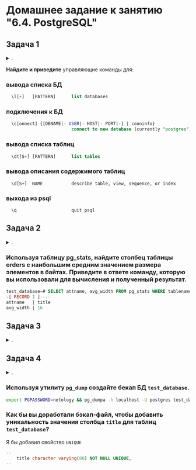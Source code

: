 # Домашнее задание к занятию "6.4. PostgreSQL"

## Задача 1

<details><summary>.</summary>

> Используя docker поднимите инстанс PostgreSQL (версию 13). Данные БД сохраните в volume.
> 
> Подключитесь к БД PostgreSQL используя `psql`.
> 
> Воспользуйтесь командой `\?` для вывода подсказки по имеющимся в `psql` управляющим командам.
> 
> **Найдите и приведите** управляющие команды для:
> - вывода списка БД
> - подключения к БД
> - вывода списка таблиц
> - вывода описания содержимого таблиц
> - выхода из psql

</details>

**Найдите и приведите** управляющие команды для:

### вывода списка БД

```sql
  \l[+]   [PATTERN]      list databases
```

### подключения к БД

```sql
  \c[onnect] {[DBNAME|- USER|- HOST|- PORT|-] | conninfo}
                         connect to new database (currently "postgres")
```

### вывода списка таблиц

```sql
  \dt[S+] [PATTERN]      list tables
```

### вывода описания содержимого таблиц

```
  \d[S+]  NAME           describe table, view, sequence, or index
```

### выхода из psql

```
  \q                     quit psql
```

## Задача 2

<details><summary>.</summary>

> Используя `psql` создайте БД `test_database`.
> 
> Изучите [бэкап БД](https://github.com/netology-code/virt-homeworks/tree/master/06-db-04-postgresql/test_data).
> 
> Восстановите бэкап БД в `test_database`.
> 
> Перейдите в управляющую консоль `psql` внутри контейнера.
> 
> Подключитесь к восстановленной БД и проведите операцию ANALYZE для сбора статистики по таблице.
> 
> Используя таблицу [pg_stats](https://postgrespro.ru/docs/postgresql/12/view-pg-stats), найдите столбец таблицы `orders` с наибольшим средним значением размера элементов в байтах.
> 
> **Приведите в ответе** команду, которую вы использовали для вычисления и полученный результат.

</details>

### Используя таблицу pg_stats, найдите столбец таблицы orders с наибольшим средним значением размера элементов в байтах. **Приведите в ответе** команду, которую вы использовали для вычисления и полученный результат.

```sql
test_database=# SELECT attname, avg_width FROM pg_stats WHERE tablename = 'orders' order by avg_width desc limit 1;
-[ RECORD 1 ]----
attname   | title
avg_width | 16
```

## Задача 3

<details><summary>.</summary>

> Архитектор и администратор БД выяснили, что ваша таблица orders разрослась до невиданных размеров и поиск по ней занимает долгое время. Вам, как успешному выпускнику курсов DevOps в нетологии предложили провести разбиение таблицы на 2 (шардировать на orders_1 - price>499 и orders_2 - price<=499).
> 
> Предложите SQL-транзакцию для проведения данной операции.
> 
> Можно ли было изначально исключить "ручное" разбиение при проектировании таблицы orders?

</details>

## Задача 4

<details><summary>.</summary>

> Используя утилиту `pg_dump` создайте бекап БД `test_database`.
> 
> Как бы вы доработали бэкап-файл, чтобы добавить уникальность значения столбца `title` для таблиц `test_database`?

</details>

### Используя утилиту `pg_dump` создайте бекап БД `test_database`.

```bash
export PGPASSWORD=netology && pg_dumpa -h localhost -U postgres test_database > /media/backup/test_database_all_$(date --iso-8601=m | sed 's/://g; s/+/z/g').sql
```

### Как бы вы доработали бэкап-файл, чтобы добавить уникальность значения столбца `title` для таблиц `test_database`?

Я бы добавил свойство `UNIQUE`
```sql
--
    title character varying(80) NOT NULL UNIQUE,
--
```